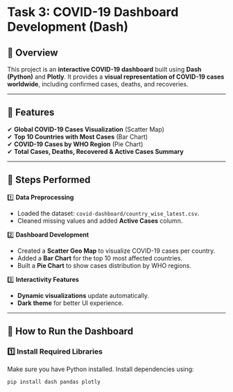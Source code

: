 # Task 3: COVID-19 Dashboard Development (Dash)

## 📌 Overview
This project is an **interactive COVID-19 dashboard** built using **Dash (Python)** and **Plotly**. It provides a **visual representation of COVID-19 cases worldwide**, including confirmed cases, deaths, and recoveries.

---

## 📌 Features
✔ **Global COVID-19 Cases Visualization** (Scatter Map)  
✔ **Top 10 Countries with Most Cases** (Bar Chart)  
✔ **COVID-19 Cases by WHO Region** (Pie Chart)  
✔ **Total Cases, Deaths, Recovered & Active Cases Summary**  

---

## 📌 Steps Performed

1️⃣ **Data Preprocessing**
   - Loaded the dataset: `covid-dashboard/country_wise_latest.csv`.
   - Cleaned missing values and added **Active Cases** column.

2️⃣ **Dashboard Development**
   - Created a **Scatter Geo Map** to visualize COVID-19 cases per country.
   - Added a **Bar Chart** for the top 10 most affected countries.
   - Built a **Pie Chart** to show cases distribution by WHO regions.

3️⃣ **Interactivity Features**
   - **Dynamic visualizations** update automatically.
   - **Dark theme** for better UI experience.

---

## 📌 How to Run the Dashboard

### **1️⃣ Install Required Libraries**
Make sure you have Python installed. Install dependencies using:

```bash
pip install dash pandas plotly
